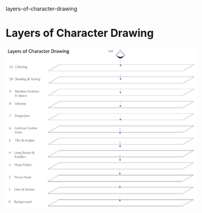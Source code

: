 layers-of-character-drawing
# Layers of Character Drawing

![Layers of Character Drawing](https://github.com/vanHeemstraDesigns/layers-of-character-drawing/blob/master/Layers_of_Character_Drawing.PNG)
